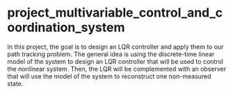 # project_multivariable_control_and_coordination_system

In this project, the goal is to design an LQR controller and apply them to our path tracking
problem. The general idea is using the discrete-time linear model of the system to design
an LQR controller that will be used to control the nonlinear system. Then, the LQR will
be complemented with an observer that will use the model of the system to reconstruct one
non-measured state.
